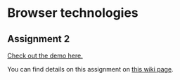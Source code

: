 # Browser technologies

## Assignment 2
[Check out the demo here.](https://browser-technologies-1920.herokuapp.com/)

You can find details on this assignment on [this wiki page](https://github.com/lennartdeknikker/browser-technologies-1920/wiki/Assignment-2).
